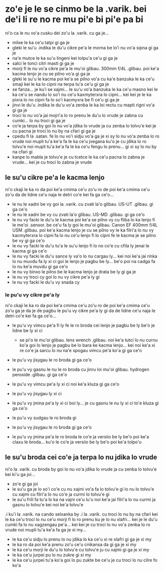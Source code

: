 zo'e je le se cinmo be la .varik. bei de'i li re no re mu pi'e bi pi'e pa bi
============================================================================

ni'o ca le nu vo'a cusku dei zo'u la .varik. cu ga je...

* milxe le ka ce'u tatpi gi ga je
* gleki le su'u .indika le du'u cikre pe'a le morna be lo'i nu vo'a sipna gi ga je
* na'e mutce le ka su'u lingeni kei tolpu'a ce'u gi ga je
* salci le tonci citri masti gi ga je
* morji fi le nu vo'a cikre pe'a le mu'oi glibau. 300mm f/4L .glibau. poi ke'a kacma lenjo je cu se pilno vo'a gi ga je
* gleki le su'u le kacma poi ke'a se pilno vo'a cu ka'e banzuka le ka ce'u smaji kei le ka lo cipni na terpa tu'a ce'u gi ga je
* se fanza... je ku'i se xajmi... le su'u vo'a banzuka le ka ce'u masno kei le ka ce'u se nandu lo so'i nu ce'u kaxmyterxra lo cipni... kei kei je le ka pixra lo no cipni fa lo so'i kacmyxra be fi ce'u gi ga je
* jinvi le du'u .indika le du'u vo'a zenba le ka loi rectu cu mapti rigni vo'a gi ga je
* troci lo nu vo'a jai mojri'a lo ro prenu le du'u lo vrude je zabna cu cumki... lo nu troci gi ga je
* co'e ja terpa by goi lo nu vo'a jdika lo vrude ja cu zenba lo tolvu'e kei je cu pacna je troci lo nu by na cfari gi ga je
* cpedu fi la .satan. fe lo nu vo'i sidju vo'a ga je xi sy lo nu vo'a zenba lo ro vrude noi mupli tu'a ke'a fa le ka ce'u jvegana ku'o je cu jdika lo ro tolvu'e noi mupli tu'a ke'a fa le ka ce'u fengu lo prenu... gi xi sy lo nu by na cfari gi
* kanpe lo mabla je tolvu'e je cu tcetce le ka ce'u pacna lo zabna je vrude... kei je cu troci lo zabna je vrude

## le su'u cikre pe'a le kacma lenjo
ni'o ckaji le ka ro da poi ke'a cmima ce'u zo'u ro de poi ke'a cmima ce'u zo'u da de lidne ce'u naja le detri co'e kei fa ga ce'o...

* le nu le xadni be vy goi la .varik. cu zvati la'o glibau. US-UT .glibau. gi ga ce'o
* le nu le xadni be vy cu zvati la'o glibau. US-MD .glibau. gi ga ce'o
* le nu vy facki le du'u le kacma poi ke'a se pilno vy cu fliba lo ka lenjo fi le me'oi .sensor. be ce'u fa ly goi le mu'oi glibau. Canon EF 400mm f/4L USM .glibau. poi ke'a kacma lenjo je cu se pilno vy le ka filri'a lo nu vy kacmyterxra lo cipni fa lo nu ce'u lenjo fi lo cipni fe le kacma je se pilno be vy gi ga ce'o
* le nu vy facki le du'u tu'a le su'u lenjo fi lo no co'e cu cfila ly jenai le kacma gi ga ce'o
* le nu vy facki le du'u sance ly va'o lo nu cargau ly... kei noi ke'a jai rinka lo nu muvdu fa ly xi ci goi le lenjo je pagbu be ly... be'o poi na cadga fa lo nu ke'a muvdu gi ga ce'o
* le nu vy binxo le pilno be le kacma lenjo je drata be ly gi ga je
* le nu vy troci cy goi lo nu vy cikre pe'a ly gi
* le nu vy facki le du'u vy snada cy

### le pu'u vy cikre pe'a ly
ni'o ckaji le ka ro da poi ke'a cmima ce'u zo'u ro de poi ke'a cmima ce'u zo'u ga je da je de pagbu le pu'u vy cikre pe'a ly gi da de lidne ce'u naja le detri co'e kei fa ga ce'o...

* le pu'u vy vimcu pe'a fi ly fe le ro broda cei lenjo je pagbu be ly be'o je lidne be ly xi ci

  * se pi'o le mu'oi glibau. lens wrench .glibau. noi ke'a tutci lo nu curnu ko'a goi lo lenjo je pagbu be lo bara ke kacma lenjo... kei noi ke'a xi re co'e ja sarcu lo nu na'e spogau vimcu pe'a ko'a gi ga ce'o

* le pu'u vy jisygau le ro broda gi ga ce'o
* le pu'u vy gasnu le nu le ro broda cu jinru loi mu'oi glibau. hydrogen peroxide .glibau. gi ga ce'o
* le pu'u vy vimcu pe'a ly xi ci noi ke'a kluza gi ga ce'o
* le pu'u vy jisygau ly xi ci
* le pu'u vy jmina pe'a ly xi ci boi ly... je cu gasnu le nu ly xi ci to'e kluza gi ga ce'o
* le pu'u vy sudgau le ro broda gi
* le pu'u vy jisygau le ro broda gi ga ce'o
* le pu'u vy jmina pe'a le ro broda le co'e ja versiio be ly be'o poi ke'a claxu le broda... ku'o le co'e ja versiio be ly be'o poi ke'a tolpo'u

## le su'u broda cei co'e ja terpa lo nu jdika lo vrude
ni'o la .varik. cu broda by goi lo nu vo'a jdika lo vrude ja cu zenba lo tolvu'e kei ki'u ga joi...

* zo'e gi ga joi
* le su'u ga je lo so'i co'e cu nu xajmi vo'a fa lo tolvu'e gi lo nu lo tolvu'e cu xajmi cu filri'a lo nu co'e ja curmi lo tolvu'e gi
* le su'u frili fa tu'a lo ka na vajni ce'u lu'u noi ke'a jai filri'a lo nu curmi ja gasnu lo tolvu'e kei noi ke'a tolvu'e

.i ku'i la .varik. na cando selxanka by  .i la .varik. cu troci lo nu by na cfari kei le ka ce'u troci lo nu ce'u morji fi lo ro prenu ku je lo nu xlafri... kei je le du'u cumki fa lo nu xagzengau pe'a... kei kei je cu troci lo nu vo'a zenba lo ro vrude noi mupli tu'a ke'a fa ga je xi my...

* le ka ce'u sidju lo prenu lo nu jdika lo ka ce'u xi re xlafri gi ga je xi my
* le ka ro da poi ke'a prenu zo'u ce'u cnikansa da gi ga je xi my
* le ka ce'u morji le du'u lo tolvu'e cu tolvu'e ju cu xajmi gi ga je xi my
* le ka ce'u jurpei pu lo nu zukre gi xi my
* le ka ce'u jurpei tu'a ko'a goi lo pu zukte be ce'u je cu troci lo nu cilre fo ko'a
